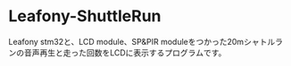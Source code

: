 # Leafony-ShuttleRun
Leafony stm32と、LCD module、SP&amp;PIR moduleをつかった20mシャトルランの音声再生と走った回数をLCDに表示するプログラムです。
